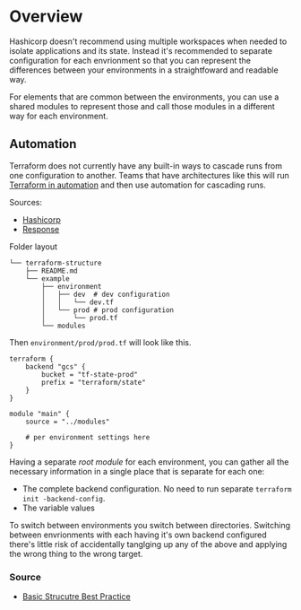 # Overview

Hashicorp doesn't recommend using multiple workspaces when needed to isolate applications and its state. Instead it's recommended to separate configuration for each envrionment so that you can represent the differences between your environments in a straightfoward and readable way.

For elements that are common between the environments, you can use a shared modules to represent those and call those modules in a different way for each environment.

## Automation

Terraform does not currently have any built-in ways to cascade runs from one configuration to another. Teams that have architectures like this will run [Terraform in automation](https://learn.hashicorp.com/terraform/development/running-terraform-in-automation) and then use automation for cascading runs.

Sources:
* [Hashicorp](https://learn.hashicorp.com/terraform/development/running-terraform-in-automation)
* [Response](https://discuss.hashicorp.com/t/way-to-work-with-directory-structure/3698/4)

Folder layout

```
└── terraform-structure
    ├── README.md
    └── example
        ├── environment
        │   ├── dev  # dev configuration
        │   │   └── dev.tf 
        │   └── prod # prod configuration
        │       └── prod.tf
        └── modules
```

Then `environment/prod/prod.tf` will look like this.

```
terraform {
    backend "gcs" {
        bucket = "tf-state-prod"
        prefix = "terraform/state"
    }
}

module "main" {
    source = "../modules"

    # per environment settings here
}
```

Having a separate <i>root module</i> for each environment, you can gather all the necessary information in a single place that is separate for each one:
* The complete backend configuration. No need to run separate `terraform init -backend-config`.
* The variable values

To switch between environments you switch between directories. Switching between envrionments with each having it's own backend configured there's little risk of accidentally tanglging up any of the above and applying the wrong thing to the wrong target.

### Source
* [Basic Strucutre Best Practice](https://github.com/hashicorp/terraform/issues/18632)